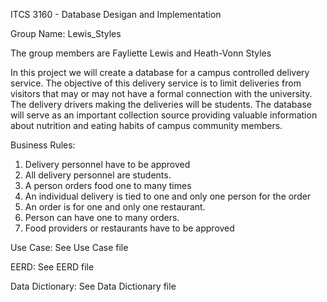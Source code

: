 ITCS 3160 - Database Desigan and Implementation

Group Name: Lewis_Styles

The group members are Fayliette Lewis and Heath-Vonn Styles

In this project we will create a database for a campus controlled delivery service. The objective of this delivery service is to limit deliveries from visitors that may or may not have a formal connection with the university. The delivery drivers making the deliveries will be students. The database will serve as an important collection source providing valuable information about nutrition and eating habits of campus community members.

Business Rules:
1. Delivery personnel have to be approved
2. All delivery personnel are students.
3. A person orders food one to many times
4. An individual delivery is tied to one and only one person for the order
5. An order is for one and only one restaurant.
6. Person can have one to many orders.
7. Food providers or restaurants have to be approved

Use Case: See Use Case file

EERD: See EERD file

Data Dictionary: See Data Dictionary file
